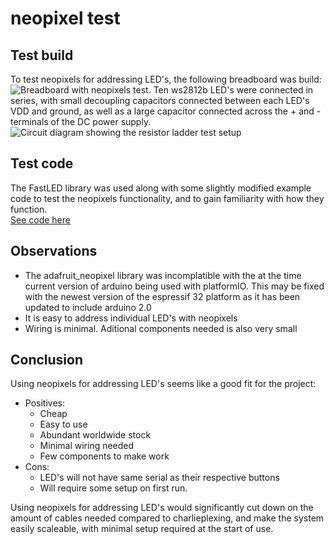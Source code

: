 # neopixel test

## Test build
To test neopixels for addressing LED's, the following breadboard was build:  
![Breadboard with neopixels test.](https://github.com/HydacDK/New-Warehouse-Lables/blob/Prototype4/images/neopixel_breadboard.jpg)
Ten ws2812b LED's were connected in series, with small decoupling capacitors connected between each LED's VDD and ground, as well as a large capacitor connected across the + and - terminals of the DC power supply.  
![Circuit diagram showing the resistor ladder test setup](https://github.com/HydacDK/New-Warehouse-Lables/blob/Prototype4/images/neopixel_circuit.jpg)

## Test code
The FastLED library was used along with some slightly modified example code to test the neopixels functionality, and to gain familiarity with how they function.  
[See code here](https://github.com/HydacDK/New-Warehouse-Lables/blob/Prototype4/code/tests/Neopixel/src/main.cpp)

## Observations

 - The adafruit_neopixel library was incomplatible with the at the time current version of arduino being used with platformIO. This may be fixed with the newest version of the espressif 32 platform as it has been updated to include arduino 2.0
 - It is easy to address individual LED's with neopixels
 - Wiring is minimal. Aditional components needed is also very small

## Conclusion
Using neopixels for addressing LED's seems like a good fit for the project:

 - Positives:
	 - Cheap
	 - Easy to use
	 - Abundant worldwide stock
	 - Minimal wiring needed
	 - Few components to make work
- Cons:
	- LED's will not have same serial as their respective buttons
	- Will require some setup on first run.

Using neopixels for addressing LED's would significantly cut down on the amount of cables needed compared to charlieplexing, and make the system easily scaleable, with minimal setup required at the start of use.
